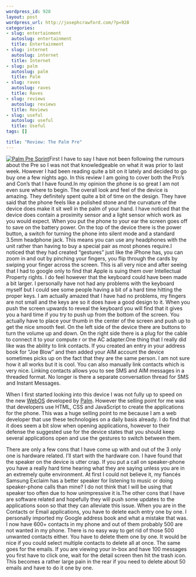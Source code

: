 ```yaml
--- 
wordpress_id: 928
layout: post
wordpress_url: http://josephcrawford.com/?p=928
categories: 
- slug: entertainment
  autoslug: entertainment
  title: Entertainment
- slug: internet
  autoslug: internet
  title: Internet
- slug: palm
  autoslug: palm
  title: Palm
- slug: raves
  autoslug: raves
  title: Raves
- slug: reviews
  autoslug: reviews
  title: Reviews
- slug: useful
  autoslug: useful
  title: Useful
tags: []

title: "Review: The Palm Pre"
---
```


[![Palm Pre Sprint](http://josephcrawford.com/wp-content/uploads/2009/07/palm-pre-sprint.jpg "Palm Pre Sprint")](http://josephcrawford.com/wp-content/uploads/2009/07/palm-pre-sprint.jpg)First I have to say I have not been following the rumours about the Pre so I was not that knowledgeable on what it was prior to last week.  However I had been reading quite a bit on it lately and decided to go buy one a few nights ago.  In this review I am going to cover both the Pro’s and Con’s that I have found.In my opinion the phone is so great I am not even sure where to begin.  The overall look and feel of the device is amazing.  They definitely spent quite a bit of time on the design.  They have said that the phone feels like a polished stone and the curvature of the device does make it sit well in the palm of your hand.  I have noticed that the device does contain a proximity sensor and a light sensor which work as you would expect.  When you put the phone to your ear the screen goes off to save on the battery power.  On the top of the device there is the power button, a switch for turning the phone into silent mode and a standard 3.5mm headphone jack.  This means you can use any headphones with the unit rather than having to buy a special pair as most phones require.I noticed that they had created “gestures” just like the iPhone has, you can zoom in and out by pinching your fingers, you flip through the cards by swiping your finger across the screen.  This is all very nice and after seeing that I had to google only to find that Apple is suing them over Intellectual Property rights.  I do feel however that the keyboard could have been made a bit larger.  I personally have not had any problems with the keyboard myself but I could see some people having a bit of a hard time hitting the proper keys.  I am actually amazed that I have had no problems, my fingers are not small and the keys are so it does have a good design to it.  When you push the screen upwards to reveal the keyboard you will find that it gives you a hard time if you try to push up from the bottom of the screen.  You actually have to place your thumb in the center of the screen and push up to get the nice smooth feel.  On the left side of the device there are buttons to turn the volume up and down.  On the right side there is a plug for the cable to connect it to your compute r or the AC adapter.One thing that I really did like was the ability to link contacts.  If you created an entry in your address book for “Joe Blow” and then added your AIM account the device sometimes picks up on the fact that they are the same person.  I am not sure how it all works but it is cool.  You can also manually link contacts which is very nice.  Linking contacts allows you to see SMS and AIM messages in a threaded format.  No longer is there a separate conversation thread for SMS and Instant Messages.

When I first started looking into this device I was not fully up to speed on the new [WebOS](http://en.wikipedia.org/wiki/WebOS) developed by [Palm](http://www.palm.com/).  However the selling point for me was that developers use HTML, CSS and JavaScript to create the applications for the phone.  This was a huge selling point to me because I am a web developer that use these technologies on a daily basis already.  I do find that it does seem a bit slow when opening applications, however to their defense the suggested use for the device states that you should keep several applications open and use the gestures to switch between them.

There are only a few cons that I have come up with and out of the 3 only one is hardware related.  I’ll start with the hardware con.  I have found that the speaker on the device is utter crap.  If you put a call on speaker-phone you have a really hard time hearing what they are saying unless you are in an extremely quite environment.  At first I could not believe it, my fiancés Samsung Exclaim has a better speaker for listening to music or doing speaker-phone calls than mine?  I do not think that I will be using that speaker too often due to how unimpressive it is.The other cons that I have are software related and hopefully they will push some updates to the applications soon so that they can alleviate this issue.  When you are in the Contacts or Email applications, you have to delete each entry one by one.  I personally imported my Google address book and what a mistake that was.  I now have 600+ contacts in my phone and out of them probably 500 are not wanted in my phone.  There is no easy way to get rid of those 500 unwanted contacts either.  You have to delete them one by one.  It would be nice if you could select multiple contacts to delete all at once.  The same goes for the emails.  If you are viewing your in-box and have 100 messages you first have to click one, wait for the detail screen then hit the trash icon.  This becomes a rather large pain in the rear if you need to delete about 50 emails and have to do it one by one.
